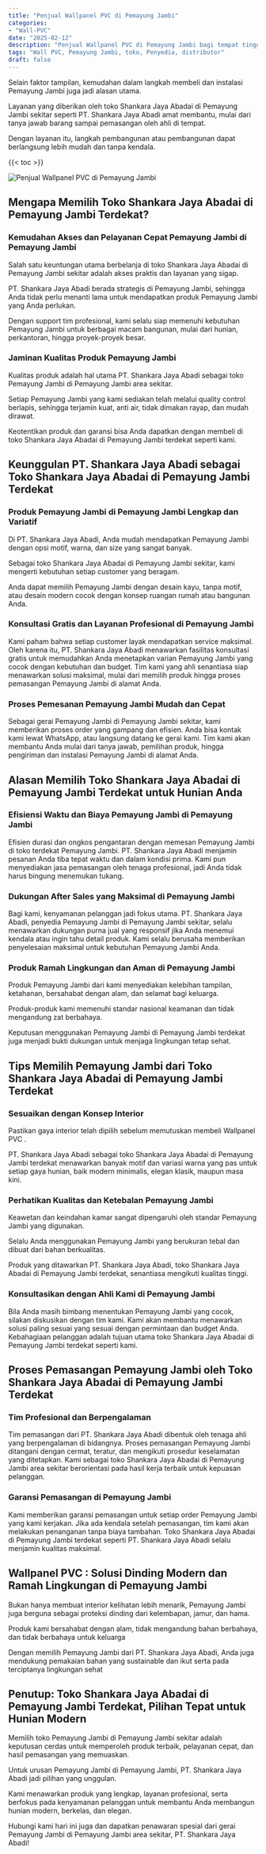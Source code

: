 ```yaml
---
title: "Penjual Wallpanel PVC di Pemayung Jambi"
categories: 
- "Wall-PVC"
date: "2025-02-12"
description: "Penjual Wallpanel PVC di Pemayung Jambi bagi tempat tinggal, perkantoran, serta ritel. Produk berkualitas, beragam motif, warna modern, beserta jasa penempatan dikerjakan oleh tenaga ahli berpengalaman serta jaminan resmi!|Jasa distribusi Wallpanel PVC di Pemayung Jambi untuk kebutuhan rumah, perkantoran, atau ritel, beserta panel unggulan dan instalasi oleh tim berpengalaman serta garansi resmi.|Alternatif Wallpanel PVC di Pemayung Jambi yang andal bagi rumah, kantor, dan toko, dengan material terbaik dan pemasangan ditangani oleh tenaga ahli ahli serta kepastian resmi.|Distribusi Wallpanel PVC di Pemayung Jambi bagi rumah, office, serta gerai, dengan material berkualitas dan penempatan dikerjakan oleh tenaga ahli berpengalaman, lengkap dengan garansi resmi.}"
tags: "Wall PVC, Pemayung Jambi, toko, Penyedia, distributor"
draft: false
---
```


Selain faktor tampilan, kemudahan dalam langkah membeli dan instalasi Pemayung Jambi juga jadi alasan utama.

Layanan yang diberikan oleh toko Shankara Jaya Abadai di Pemayung Jambi sekitar seperti PT. Shankara Jaya Abadi amat membantu, mulai dari tanya jawab barang sampai pemasangan oleh ahli di tempat.

Dengan layanan itu, langkah pembangunan atau pembangunan dapat berlangsung lebih mudah dan tanpa kendala.

{{< toc >}}

![Penjual Wallpanel PVC di Pemayung Jambi](/images/Wall-PVC/Penjual-Wallpanel-PVC-di-Pemayung-Jambi.png)


## Mengapa Memilih Toko Shankara Jaya Abadai di Pemayung Jambi Terdekat?

### Kemudahan Akses dan Pelayanan Cepat Pemayung Jambi di Pemayung Jambi

Salah satu keuntungan utama berbelanja di toko Shankara Jaya Abadai di Pemayung Jambi sekitar adalah akses praktis dan layanan yang sigap.

PT. Shankara Jaya Abadi berada strategis di Pemayung Jambi, sehingga Anda tidak perlu menanti lama untuk mendapatkan produk Pemayung Jambi yang Anda perlukan.

Dengan support tim profesional, kami selalu siap memenuhi kebutuhan Pemayung Jambi untuk berbagai macam bangunan, mulai dari hunian, perkantoran, hingga proyek-proyek besar.

### Jaminan Kualitas Produk Pemayung Jambi

Kualitas produk adalah hal utama PT. Shankara Jaya Abadi sebagai toko Pemayung Jambi di Pemayung Jambi area sekitar.

Setiap Pemayung Jambi yang kami sediakan telah melalui quality control berlapis, sehingga terjamin kuat, anti air, tidak dimakan rayap, dan mudah dirawat.

Keotentikan produk dan garansi bisa Anda dapatkan dengan membeli di toko Shankara Jaya Abadai di Pemayung Jambi terdekat seperti kami.

## Keunggulan PT. Shankara Jaya Abadi sebagai Toko Shankara Jaya Abadai di Pemayung Jambi Terdekat

### Produk Pemayung Jambi di Pemayung Jambi Lengkap dan Variatif

Di PT. Shankara Jaya Abadi, Anda mudah mendapatkan Pemayung Jambi dengan opsi motif, warna, dan size yang sangat banyak.

Sebagai toko Shankara Jaya Abadai di Pemayung Jambi sekitar, kami mengerti kebutuhan setiap customer yang beragam.

Anda dapat memilih Pemayung Jambi dengan desain kayu, tanpa motif, atau desain modern cocok dengan konsep ruangan rumah atau bangunan Anda.

### Konsultasi Gratis dan Layanan Profesional di Pemayung Jambi

Kami paham bahwa setiap customer layak mendapatkan service maksimal. Oleh karena itu, PT. Shankara Jaya Abadi menawarkan fasilitas konsultasi gratis untuk memudahkan Anda menetapkan varian Pemayung Jambi yang cocok dengan kebutuhan dan budget. Tim kami yang ahli senantiasa siap menawarkan solusi maksimal, mulai dari memilih produk hingga proses pemasangan Pemayung Jambi di alamat Anda.

### Proses Pemesanan Pemayung Jambi Mudah dan Cepat

Sebagai gerai Pemayung Jambi di Pemayung Jambi sekitar, kami memberikan proses order yang gampang dan efisien. Anda bisa kontak kami lewat WhatsApp, atau langsung datang ke gerai kami. Tim kami akan membantu Anda mulai dari tanya jawab, pemilihan produk, hingga pengiriman dan instalasi Pemayung Jambi di alamat Anda.

## Alasan Memilih Toko Shankara Jaya Abadai di Pemayung Jambi Terdekat untuk Hunian Anda

### Efisiensi Waktu dan Biaya Pemayung Jambi di Pemayung Jambi

Efisien durasi dan ongkos pengantaran dengan memesan Pemayung Jambi di toko terdekat Pemayung Jambi. PT. Shankara Jaya Abadi menjamin pesanan Anda tiba tepat waktu dan dalam kondisi prima. Kami pun menyediakan jasa pemasangan oleh tenaga profesional, jadi Anda tidak harus bingung menemukan tukang.

### Dukungan After Sales yang Maksimal di Pemayung Jambi

Bagi kami, kenyamanan pelanggan jadi fokus utama. PT. Shankara Jaya Abadi, penyedia Pemayung Jambi di Pemayung Jambi sekitar, selalu menawarkan dukungan purna jual yang responsif jika Anda menemui kendala atau ingin tahu detail produk. Kami selalu berusaha memberikan penyelesaian maksimal untuk kebutuhan Pemayung Jambi Anda.

### Produk Ramah Lingkungan dan Aman di Pemayung Jambi

Produk Pemayung Jambi dari kami menyediakan kelebihan tampilan, ketahanan, bersahabat dengan alam, dan selamat bagi keluarga.

Produk-produk kami memenuhi standar nasional keamanan dan tidak mengandung zat berbahaya.

Keputusan menggunakan Pemayung Jambi di Pemayung Jambi terdekat juga menjadi bukti dukungan untuk menjaga lingkungan tetap sehat.

## Tips Memilih Pemayung Jambi dari Toko Shankara Jaya Abadai di Pemayung Jambi Terdekat

### Sesuaikan dengan Konsep Interior 

Pastikan gaya interior telah dipilih sebelum memutuskan membeli  Wallpanel PVC .

PT. Shankara Jaya Abadi sebagai toko Shankara Jaya Abadai di Pemayung Jambi terdekat menawarkan banyak motif dan variasi warna yang pas untuk setiap gaya hunian, baik modern minimalis, elegan klasik, maupun masa kini.

### Perhatikan Kualitas dan Ketebalan Pemayung Jambi

Keawetan dan keindahan kamar sangat dipengaruhi oleh standar Pemayung Jambi yang digunakan.

Selalu Anda menggunakan Pemayung Jambi yang berukuran tebal dan dibuat dari bahan berkualitas.

Produk yang ditawarkan PT. Shankara Jaya Abadi, toko Shankara Jaya Abadai di Pemayung Jambi terdekat, senantiasa mengikuti kualitas tinggi.

### Konsultasikan dengan Ahli Kami di Pemayung Jambi

Bila Anda masih bimbang menentukan Pemayung Jambi yang cocok, silakan diskusikan dengan tim kami. Kami akan membantu menawarkan solusi paling sesuai yang sesuai dengan permintaan dan budget Anda. Kebahagiaan pelanggan adalah tujuan utama toko Shankara Jaya Abadai di Pemayung Jambi terdekat seperti kami.

## Proses Pemasangan Pemayung Jambi oleh Toko Shankara Jaya Abadai di Pemayung Jambi Terdekat

### Tim Profesional dan Berpengalaman

Tim pemasangan dari PT. Shankara Jaya Abadi dibentuk oleh tenaga ahli yang berpengalaman di bidangnya. Proses pemasangan Pemayung Jambi ditangani dengan cermat, teratur, dan mengikuti prosedur keselamatan yang ditetapkan. Kami sebagai toko Shankara Jaya Abadai di Pemayung Jambi area sekitar berorientasi pada hasil kerja terbaik untuk kepuasan pelanggan.

### Garansi Pemasangan di Pemayung Jambi

Kami memberikan garansi pemasangan untuk setiap order Pemayung Jambi yang kami kerjakan. Jika ada kendala setelah pemasangan, tim kami akan melakukan penanganan tanpa biaya tambahan. Toko Shankara Jaya Abadai di Pemayung Jambi terdekat seperti PT. Shankara Jaya Abadi selalu menjamin kualitas maksimal.

##  Wallpanel PVC : Solusi Dinding Modern dan Ramah Lingkungan di Pemayung Jambi

Bukan hanya membuat interior kelihatan lebih menarik, Pemayung Jambi juga berguna sebagai proteksi dinding dari kelembapan, jamur, dan hama.

Produk kami bersahabat dengan alam, tidak mengandung bahan berbahaya, dan tidak berbahaya untuk keluarga

Dengan memilih Pemayung Jambi dari PT. Shankara Jaya Abadi, Anda juga mendukung pemakaian bahan yang sustainable dan ikut serta pada terciptanya lingkungan sehat

## Penutup: Toko Shankara Jaya Abadai di Pemayung Jambi Terdekat, Pilihan Tepat untuk Hunian Modern

Memilih toko Pemayung Jambi di Pemayung Jambi sekitar adalah keputusan cerdas untuk memperoleh produk terbaik, pelayanan cepat, dan hasil pemasangan yang memuaskan.

Untuk urusan Pemayung Jambi di Pemayung Jambi, PT. Shankara Jaya Abadi jadi pilihan yang unggulan.

Kami menawarkan produk yang lengkap, layanan profesional, serta berfokus pada kenyamanan pelanggan untuk membantu Anda membangun hunian modern, berkelas, dan elegan.

Hubungi kami hari ini juga dan dapatkan penawaran spesial dari gerai Pemayung Jambi di Pemayung Jambi area sekitar, PT. Shankara Jaya Abadi!